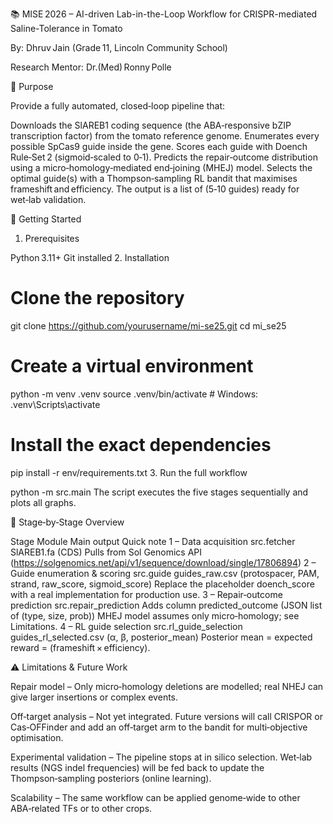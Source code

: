 📚 MISE 2026 – AI-driven Lab-in-the-Loop Workflow for CRISPR-mediated Saline-Tolerance in Tomato

By: Dhruv Jain (Grade 11, Lincoln Community School)


Research Mentor: Dr.(Med) Ronny Polle


🎯 Purpose

Provide a fully automated, closed‑loop pipeline that:

Downloads the SlAREB1 coding sequence (the ABA‑responsive bZIP transcription factor) from the tomato reference genome.
Enumerates every possible SpCas9 guide inside the gene.
Scores each guide with Doench Rule‑Set 2 (sigmoid‑scaled to 0‑1).
Predicts the repair‑outcome distribution using a micro‑homology‑mediated end‑joining (MHEJ) model.
Selects the optimal guide(s) with a Thompson‑sampling RL bandit that maximises frameshift and efficiency.
The output is a list of (5‑10 guides) ready for wet‑lab validation.

🚀 Getting Started

1. Prerequisites

Python 3.11+
Git installed
2. Installation

# Clone the repository
git clone https://github.com/yourusername/mi-se25.git
cd mi_se25

# Create a virtual environment
python -m venv .venv
source .venv/bin/activate      # Windows: .venv\Scripts\activate

# Install the exact dependencies
pip install -r env/requirements.txt
3. Run the full workflow

python -m src.main
The script executes the five stages sequentially and plots all graphs.


🧩 Stage‑by‑Stage Overview

Stage	Module	Main output	Quick note
1 – Data acquisition	src.fetcher	SlAREB1.fa (CDS)	Pulls from Sol Genomics API (https://solgenomics.net/api/v1/sequence/download/single/17806894)
2 – Guide enumeration & scoring	src.guide	guides_raw.csv (protospacer, PAM, strand, raw_score, sigmoid_score)	Replace the placeholder doench_score with a real implementation for production use.
3 – Repair‑outcome prediction	src.repair_prediction	Adds column predicted_outcome (JSON list of (type, size, prob))	MHEJ model assumes only micro‑homology; see Limitations.
4 – RL guide selection	src.rl_guide_selection	guides_rl_selected.csv (α, β, posterior_mean)	Posterior mean = expected reward = (frameshift × efficiency).


⚠️ Limitations & Future Work

Repair model – Only micro‑homology deletions are modelled; real NHEJ can give larger insertions or complex events.

Off‑target analysis – Not yet integrated. Future versions will call CRISPOR or Cas‑OFFinder and add an off‑target arm to the bandit for multi‑objective optimisation.

Experimental validation – The pipeline stops at in silico selection. Wet‑lab results (NGS indel frequencies) will be fed back to update the Thompson‑sampling posteriors (online learning).

Scalability – The same workflow can be applied genome‑wide to other ABA‑related TFs or to other crops.
